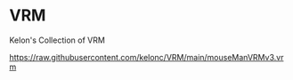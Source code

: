 # VRM
Kelon's Collection of VRM

https://raw.githubusercontent.com/kelonc/VRM/main/mouseManVRMv3.vrm
